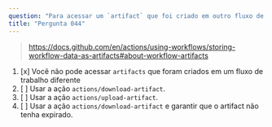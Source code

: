 ```yaml
---
question: "Para acessar um `artifact` que foi criado em outro fluxo de trabalho anteriormente acionado, você pode:"
title: "Pergunta 044"
---
```



> https://docs.github.com/en/actions/using-workflows/storing-workflow-data-as-artifacts#about-workflow-artifacts
1. [x] Você não pode acessar `artifacts` que foram criados em um fluxo de trabalho diferente
1. [ ] Usar a ação `actions/download-artifact`.
1. [ ] Usar a ação `actions/upload-artifact`.
1. [ ] Usar a ação `actions/download-artifact` e garantir que o artifact não tenha expirado.
